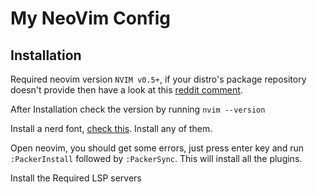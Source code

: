 # My NeoVim Config

## Installation

Required neovim version `NVIM v0.5+`, if your distro's package repository doesn't provide then have a look at this [reddit comment](https://www.reddit.com/r/neovim/comments/f9661m/comment/fipokxi/?utm_source=share&utm_medium=web2x&context=3).

After Installation check the version by running `nvim --version`

Install a nerd font, [check this](https://www.nerdfonts.com/font-downloads). Install any of them.

Open neovim, you should get some errors, just press enter key and run `:PackerInstall` followed by `:PackerSync`. This will install all the plugins.

Install the Required LSP servers
